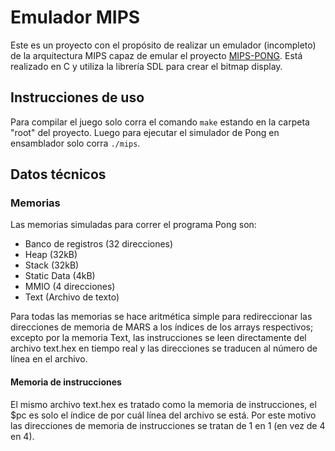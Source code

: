 # Emulador MIPS
Este es un proyecto con el propósito de realizar un emulador (incompleto) de la arquitectura MIPS capaz de emular el proyecto [MIPS-PONG](https://github.com/AndrewHamm/MIPS-Pong). Está realizado en C y utiliza la librería SDL para crear el bitmap display.

## Instrucciones de uso
Para compilar el juego solo corra el comando `make` estando en la carpeta "root" del proyecto. Luego para ejecutar el simulador de Pong en ensamblador solo corra `./mips`.

## Datos técnicos

### Memorias

Las memorias simuladas para correr el programa Pong son:

- Banco de registros (32 direcciones)
- Heap (32kB)
- Stack (32kB)
- Static Data (4kB)
- MMIO (4 direcciones)
- Text (Archivo de texto)

Para todas las memorias se hace aritmética simple para redireccionar las direcciones de memoria de MARS a los índices de los arrays respectivos; excepto por la memoria Text, las instrucciones se leen directamente del archivo text.hex en tiempo real y las direcciones se traducen al número de línea en el archivo.

#### Memoria de instrucciones
El mismo archivo text.hex es tratado como la memoria de instrucciones, el $pc es solo el índice de por cuál línea del archivo se está. Por este motivo las direcciones de memoria de instrucciones se tratan de 1 en 1 (en vez de 4 en 4).
